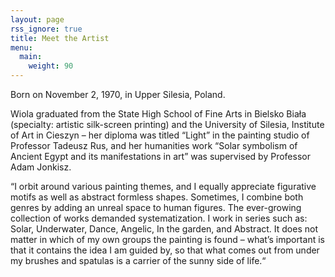 ```yaml
---
layout: page
rss_ignore: true
title: Meet the Artist
menu:
  main:
    weight: 90
---
```


Born on November 2, 1970, in Upper Silesia, Poland.

Wiola graduated from the State High School of Fine Arts in Bielsko Biała (specialty: artistic silk-screen printing) and the University of Silesia, Institute of Art in Cieszyn – her diploma was titled “Light” in the painting studio of Professor Tadeusz Rus, and her humanities work “Solar symbolism of Ancient Egypt and its manifestations in art” was supervised by Professor Adam Jonkisz.

“I orbit around various painting themes, and I equally appreciate figurative motifs as well as abstract formless shapes.
Sometimes, I combine both genres by adding an unreal space to human figures. The ever-growing collection of works demanded systematization. I work in series such as: Solar, Underwater, Dance, Angelic, In the garden, and Abstract. It does not matter in which of my own groups the painting is found – what’s important is that it contains the idea I am guided by, so that what comes out from under my brushes and spatulas is a carrier of the sunny side of life.“

